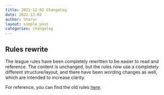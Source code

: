 ```yaml
---
title: 2021-12-02 Changelog
date: 2021-12-02
author: Sharur
layout: simple_post
categories: changelog
---
```

## Rules rewrite

The league rules have been completely rewritten to be easier to read and reference. The content is unchanged, but the rules now use a completely different structure/layout, and there have been wording changes as well, which are intended to increase clarity.

For reference, you can find the old rules [here](https://dominionleague.org/oldrules).
